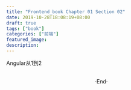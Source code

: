 ```yaml
---
title: "Frontend_book Chapter 01 Section 02"
date: 2019-10-28T18:08:19+08:00
draft: true
tags: ["book"]
categories: ["前端"]
featured_image: 
description: 
---
```


Angular从1到2

<br>

<center>  ·End·  </center>
